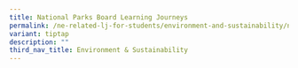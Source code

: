 ```yaml
---
title: National Parks Board Learning Journeys
permalink: /ne-related-lj-for-students/environment-and-sustainability/nparks-lj/
variant: tiptap
description: ""
third_nav_title: Environment & Sustainability
---
```

